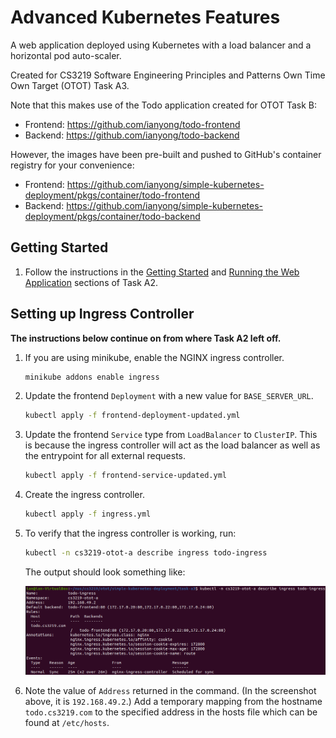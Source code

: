 # Advanced Kubernetes Features

A web application deployed using Kubernetes with a load balancer and a horizontal pod auto-scaler.

Created for CS3219 Software Engineering Principles and Patterns Own Time Own Target (OTOT) Task A3.

Note that this makes use of the Todo application created for OTOT Task B:
* Frontend: https://github.com/ianyong/todo-frontend
* Backend: https://github.com/ianyong/todo-backend

However, the images have been pre-built and pushed to GitHub's container registry for your convenience:
* Frontend: https://github.com/ianyong/simple-kubernetes-deployment/pkgs/container/todo-frontend
* Backend: https://github.com/ianyong/simple-kubernetes-deployment/pkgs/container/todo-backend

## Getting Started

1. Follow the instructions in the [Getting Started](https://github.com/ianyong/simple-kubernetes-deployment/tree/master/task-a2#getting-started) and [Running the Web Application](https://github.com/ianyong/simple-kubernetes-deployment/tree/master/task-a2#running-the-web-application) sections of Task A2.

## Setting up Ingress Controller

**The instructions below continue on from where Task A2 left off.**

1. If you are using minikube, enable the NGINX ingress controller.
   ```sh
   minikube addons enable ingress
   ```
1. Update the frontend `Deployment` with a new value for `BASE_SERVER_URL`.
   ```sh
   kubectl apply -f frontend-deployment-updated.yml
   ```
1. Update the frontend `Service` type from `LoadBalancer` to `ClusterIP`. This is because the ingress controller will act as the load balancer as well as the entrypoint for all external requests.
   ```sh
   kubectl apply -f frontend-service-updated.yml
   ```
1. Create the ingress controller.
   ```sh
   kubectl apply -f ingress.yml
   ```
1. To verify that the ingress controller is working, run:
   ```sh
   kubectl -n cs3219-otot-a describe ingress todo-ingress
   ```
   The output should look something like:
   <p align="center">
     <img src="assets/kubernetes_ingress.png">
   </p>
1. Note the value of `Address` returned in the command. (In the screenshot above, it is `192.168.49.2`.) Add a temporary mapping from the hostname `todo.cs3219.com` to the specified address in the hosts file which can be found at `/etc/hosts`.
